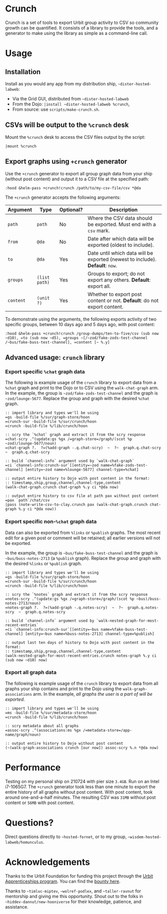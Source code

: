 # Crunch

Crunch is a set of tools to export Urbit group activity to CSV so community growth can be quantified.
It consists of a library to provide the tools, and a generator to make using the library as simple as a command-line call.


# Usage
## Installation

Install as you would any app from my distribution ship, `~dister-hosted-labweb`:

* Via the Grid GUI, distributed from `~dister-hosted-labweb`
* From the Dojo: `|install ~dister-hosted-labweb %crunch`,
* From source: use `scripts/make-crunch.sh`.

## CSVs will be output to the `%crunch` desk
Mount the `%crunch` desk to access the CSV files output by the script:
```
|mount %crunch
```


## Export graphs using `+crunch` generator

Use the `+crunch` generator to export all group graph data from your ship (without post content) and output it to a CSV file at the specified path:
```
:hood &helm-pass +crunch!crunch /path/to/my-csv-file/csv *@da
```

The `+crunch` generator accepts the following arguments:

Argument  | Type          | Optional? | Description
--------- | ------------- | --------- | -----------
`path`    | `path`        | No        | Where the CSV data should be exported. Must end with a `csv` mark.
`from`    | `@da`         | No        | Date after which data will be exported (oldest to include).
`to`      | `@da`         | Yes       | Date until which data will be exported (newest to include). **Default**: `now`.
`groups`  | `(list path)` | Yes       | Groups to export; do not export any others. **Default**: export all.
`content` | `(unit ?)`    | Yes       | Whether to export post content or not. **Default**: do not export content.

To demonstrate using the arguments, the following exports activity of two specific groups, between 10 days ago and 5 days ago, with post content:
```
:hood &helm-pass +crunch!crunch /group-dumps/ten-to-five/csv (sub now ~d10), =to (sub now ~d5), =groups ~[/~zod/fake-zods-test-channel /~bus/fake-buss-test-channel], =content [~ %.y]
```


## Advanced usage: `crunch` library
### Export specific `%chat` graph data

The following is example usage of the `crunch` library to export data from a `%chat` graph and print to the Dojo or to CSV using the `walk-chat-graph` arm.
In the example, the group is `~zod/fake-zods-test-channel` and the graph is `~zod/lounge-5677`.
Replace the group and graph with the desired `%chat` graph.
```
:: import library and types we'll be using
=gs -build-file %/sur/graph-store/hoon
=crunch-sur -build-file %/sur/crunch/hoon
=crunch -build-file %/lib/crunch/hoon

:: scry the `%chat` graph and extract it from the scry response
=chat-scry .^(update:gs %gx /=graph-store=/graph/(scot %p ~zod)/lounge-5677/noun)
=chat-graph ?.  ?=(%add-graph -.q.chat-scry)  ~  ?~  graph.q.chat-scry  ~  graph.q.chat-scry

:: build `channel-info` argument used by `walk-chat-graph`
=ci `channel-info:crunch-sur`[[entity=~zod name=%fake-zods-test-channel] [entity=~zod name=%lounge-5677] channel-type=%chat]

:: output entire history to Dojo with post content in the format:
:: timestamp,ship,group,channel,channel-type,content
(walk-chat-graph.crunch chat-graph %.y ci *@da now)

:: output entire history to csv file at path pax without post content
=pax `path`/chat/csv
|pass (note-write-csv-to-clay.crunch pax (walk-chat-graph.crunch chat-graph %.y ci *@da now))
```


### Export specific non-`%chat` graph data
Data can also be exported from `%links` or `%publish` graphs.
The most recent edit for a given post or comment will be retained; all earlier versions will not be exported.

In the example, the group is `~bus/fake-buss-test-channel` and the graph is `~bus/buss-notes-2713` (a `%publish` graph).
Replace the group and graph with the desired `%links` or `%publish` graph.
```
:: import library and types we'll be using
=gs -build-file %/sur/graph-store/hoon
=crunch-sur -build-file %/sur/crunch/hoon
=crunch -build-file %/lib/crunch/hoon

:: scry the `%notes` graph and extract it from the scry response
=notes-scry .^(update:gs %gx /=graph-store=/graph/(scot %p ~bus)/buss-notes-2713/noun)
=notes-graph ?.  ?=(%add-graph -.q.notes-scry)  ~  ?~  graph.q.notes-scry  ~  graph.q.notes-scry

:: build `channel-info` argument used by `walk-nested-graph-for-most-recent-entries`
=ci `channel-info:crunch-sur`[[entity=~bus name=%fake-buss-test-channel] [entity=~bus name=%buss-notes-2713] channel-type=%publish]

:: output last ten days of history to Dojo with post content in the format:
:: timestamp,ship,group,channel,channel-type,content
(walk-nested-graph-for-most-recent-entries.crunch notes-graph %.y ci (sub now ~d10) now)
```


### Export all graph data
The following is example usage of the `crunch` library to export data from all graphs your ship contains and print to the Dojo using the `walk-graph-associations` arm.
In the example, *all graphs the user is a part of will be exported*.
```
:: import library and types we'll be using
=ms -build-file %/sur/metadata-store/hoon
=crunch -build-file %/lib/crunch/hoon

:: scry metadata about all graphs
=assoc-scry .^(associations:ms %gx /=metadata-store=/app-name/graph/noun)

:: output entire history to Dojo without post content
(~(walk-graph-associations crunch [our now]) assoc-scry %.n *@da now)
```


# Performance
Testing on my personal ship on 210724 with pier size `3.4GB`.
Run on an Intel i7-1065G7.
The `+crunch` generator took less than one minute to export the entire history of all graphs without post content.
With post content, took around one-and-a-half minutes.
The resulting CSV was `31MB` without post content or `56MB` with post content.


# Questions?
Direct questions directly to `~hosted-fornet`, or to my group, `~wisdem-hosted-labweb/homunculus`.


# Acknowledgements
Thanks to the Urbit Foundation for funding this project through the [Urbit Apprenticeships program](https://urbit.org/grants/apprenticeships/).
You can find the [bounty here](https://urbit.org/grants/bounties/analytics-script/).

Thanks to `~timluc-miptev`, `~wolref-podlex`, and `~taller-ravnut` for mentorship and giving me this opportunity.
Shout out to the folks in `~hiddev-dannut/new-hooniverse` for their knowledge, patience, and assistance.
